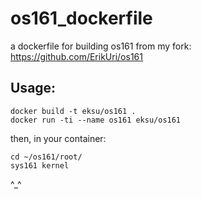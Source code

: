 # os161_dockerfile
a dockerfile for building os161 from my fork: https://github.com/ErikUri/os161


## Usage:
    docker build -t eksu/os161 .
    docker run -ti --name os161 eksu/os161
    
then, in your container:

    cd ~/os161/root/
    sys161 kernel
    
^_^
